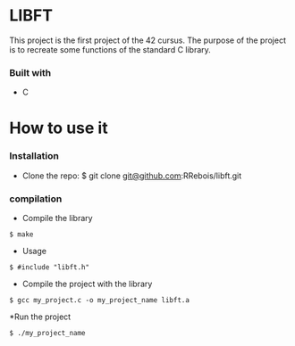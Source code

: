# LIBFT
This project is the first project of the 42 cursus. The purpose of the project is to recreate some functions of the standard C library.

### Built with
* C

# How to use it
### Installation
* Clone the repo:
$ git clone git@github.com:RRebois/libft.git

### compilation
* Compile the library
```
$ make
```
* Usage
```
$ #include "libft.h"
```
* Compile the project with the library
```
$ gcc my_project.c -o my_project_name libft.a
```
*Run the project
```
$ ./my_project_name
```
